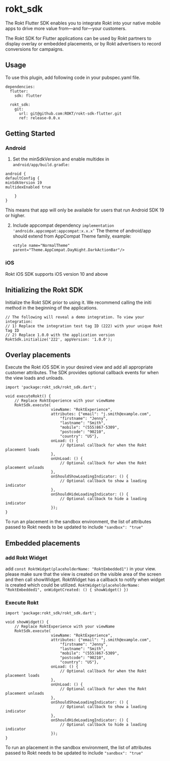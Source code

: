 # rokt_sdk

The Rokt Flutter SDK enables you to integrate Rokt into your native mobile apps to drive more value from—and for—your customers.

The Rokt SDK for Flutter applications can be used by Rokt partners to display overlay or embedded placements, or by Rokt advertisers to record conversions for campaigns.

## Usage

To use this plugin, add following code in your pubspec.yaml file.
```
dependencies:
  flutter:
    sdk: flutter

  rokt_sdk:
    git:
      url: git@github.com:ROKT/rokt-sdk-flutter.git
      ref: release-0.0.x
```

## Getting Started

### Android
1) Set the minSdkVersion and enable multidex in `android/app/build.gradle:`
```
android {
defaultConfig {
minSdkVersion 19
multidexEnabled true

    }
}
```
This means that app will only be available for users that run Android SDK 19 or higher.

2) Include appcompat dependency
`implementation 'androidx.appcompat:appcompat:x.x.x’`
   The theme of android/app should extend from AppCompat Theme family, example:
   

   `<style name="NormalTheme" parent="Theme.AppCompat.DayNight.DarkActionBar"/>`

### iOS
Rokt iOS SDK supports iOS version 10 and above

## Initializing the Rokt SDK
Initialize the Rokt SDK prior to using it. We recommend calling the initi method in the beginning of the applications.
```
// The following will reveal a demo integration. To view your integration:
// 1) Replace the integration test tag ID (222) with your unique Rokt Tag ID
// 2) Replace 1.0.0 with the application version
RoktSdk.initialize('222', appVersion: '1.0.0');
```

## Overlay placements
Execute the Rokt iOS SDK in your desired view and add all appropriate customer attributes.
The SDK provides optional callback events for when the view loads and unloads.

```
import 'package:rokt_sdk/rokt_sdk.dart';

void executeRokt() {
    // Replace RoktExperience with your viewName
    RoktSdk.execute(
                    viewName: "RoktExperience",
                    attributes: {"email": "j.smith@example.com",
                        "firstname": "Jenny",
                        "lastname": "Smith",
                        "mobile": "(555)867-5309",
                        "postcode": "90210",
                        "country": "US"},
                    onLoad: () {
                        // Optional callback for when the Rokt placement loads
                    },
                    onUnLoad: () {
                        // Optional callback for when the Rokt placement unloads
                    },
                    onShouldShowLoadingIndicator: () {
                        // Optional callback to show a loading indicator
                    },
                    onShouldHideLoadingIndicator: () {
                        // Optional callback to hide a loading indicator
                    });
}
```
To run an placement in the sandbox environment, the list of attributes passed to Rokt needs to be updated to include `"sandbox": "true"`

## Embedded placements
### add Rokt Widget

add `const RoktWidget(placeholderName: "RoktEmbedded1")` in your view.
please make sure that the view is created on the visible area of the screen and then call showWidget.
RoktWidget has a callback to notify when widget is created which could be utilized.
`RoktWidget(placeholderName: "RoktEmbedded1", onWidgetCreated: () { showWidget() })`

### Execute Rokt
```
import 'package:rokt_sdk/rokt_sdk.dart';

void showWidget() {
    // Replace RoktExperience with your viewName
    RoktSdk.execute(
                    viewName: "RoktExperience",
                    attributes: {"email": "j.smith@example.com",
                        "firstname": "Jenny",
                        "lastname": "Smith",
                        "mobile": "(555)867-5309",
                        "postcode": "90210",
                        "country": "US"},
                    onLoad: () {
                        // Optional callback for when the Rokt placement loads
                    },
                    onUnLoad: () {
                        // Optional callback for when the Rokt placement unloads
                    },
                    onShouldShowLoadingIndicator: () {
                        // Optional callback to show a loading indicator
                    },
                    onShouldHideLoadingIndicator: () {
                        // Optional callback to hide a loading indicator
                    });
}
```

To run an placement in the sandbox environment, the list of attributes passed to Rokt needs to be updated to include `"sandbox": "true"`